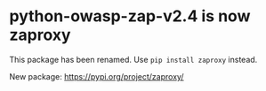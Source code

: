# python-owasp-zap-v2.4 is now zaproxy

This package has been renamed. Use `pip install zaproxy` instead.

New package: https://pypi.org/project/zaproxy/
